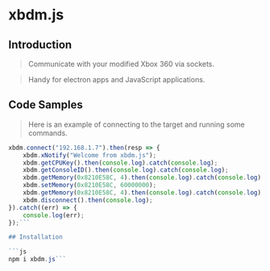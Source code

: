 # xbdm.js

## Introduction

> Communicate with your modified Xbox 360 via sockets.

> Handy for electron apps and JavaScript applications.

## Code Samples

> Here is an example of connecting to the target and running some commands.
```js
xbdm.connect("192.168.1.7").then(resp => {
    xbdm.xNotify("Welcome from xbdm.js");  
    xbdm.getCPUKey().then(console.log).catch(console.log);
    xbdm.getConsoleID().then(console.log).catch(console.log);
    xbdm.getMemory(0x8210E58C, 4).then(console.log).catch(console.log);
    xbdm.setMemory(0x8210E58C, 60000000);
    xbdm.getMemory(0x8210E58C, 4).then(console.log).catch(console.log);
    xbdm.disconnect().then(console.log);
}).catch((err) => {
    console.log(err);
});```

## Installation

```js
npm i xbdm.js```
